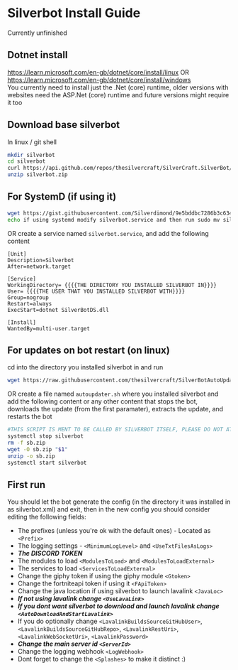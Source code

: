 # Silverbot Install Guide
Currently unfinished
## Dotnet install
https://learn.microsoft.com/en-gb/dotnet/core/install/linux OR https://learn.microsoft.com/en-gb/dotnet/core/install/windows   
You currently need to install just the .Net (core) runtime, older versions with websites need the ASP.Net (core) runtime and future versions might require it too   
## Download base silverbot
In linux / git shell
```sh
mkdir silverbot
cd silverbot
curl https://api.github.com/repos/thesilvercraft/SilverCraft.SilverBot/releases/latest | grep "/silverbot.zip"| cut -d : -f 2,3 |  tr -d \" | xargs -I foobar curl -L foobar --output silverbot.zip
unzip silverbot.zip
```
## For SystemD (if using it)
```sh
wget https://gist.githubusercontent.com/Silverdimond/9e5bddbc7286b3c634ac086ba27897c8/raw/ed366e36024d6cf3e482633fb36608e80e7c407d/silverbot.service
echo if using systemd modify silverbot.service and then run sudo mv silverbot.service /etc/systemd/system/
```
OR
create a service named `silverbot.service`, and add the following content  
```
[Unit]
Description=Silverbot
After=network.target

[Service]
WorkingDirectory= {{{{THE DIRECTORY YOU INSTALLED SILVERBOT IN}}}}
User= {{{{THE USER THAT YOU INSTALLED SILVERBOT WITH}}}}
Group=nogroup
Restart=always
ExecStart=dotnet SilverBotDS.dll

[Install]
WantedBy=multi-user.target
```
## For updates on bot restart (on linux)
cd into the directory you installed silverbot in and run
```sh
wget https://raw.githubusercontent.com/thesilvercraft/SilverBotAutoUpdater/main/autoupdater.sh
```
OR create a file named `autoupdater.sh` where you installed silverbot and add the following content or any other content that stops the bot, downloads the update (from the first paramater), extracts the update, and restarts the bot
```sh
#THIS SCRIPT IS MENT TO BE CALLED BY SILVERBOT ITSELF, PLEASE DO NOT ATTEMPT RUNNING IT YOURSELF
systemctl stop silverbot
rm -f sb.zip
wget -O sb.zip "$1"
unzip -o sb.zip
systemctl start silverbot
```
## First run
You should let the bot generate the config (in the directory it was installed in as silverbot.xml) and exit, then in the new config you should consider editing the following fields:   
- The prefixes (unless you're ok with the default ones) - Located as `<Prefix>`
- The logging settings - `<MinimumLogLevel>` and `<UseTxtFilesAsLogs>` 
- ***The DISCORD TOKEN***  
- The modules to load `<ModulesToLoad>` and `<ModulesToLoadExternal>`
- The services to load `<ServicesToLoadExternal>`
- Change the giphy token if using the giphy module `<Gtoken>`
- Change the fortniteapi token if using it `<FApiToken>`
- Change the java location if using silverbot to launch lavalink `<JavaLoc>`
- ***If not using lavalink change `<UseLavaLink>`***  
- ***If you dont want silverbot to download and launch lavalink change `<AutoDownloadAndStartLavalink>`***
- If you do optionally change `<LavalinkBuildsSourceGitHubUser>`, `<LavalinkBuildsSourceGitHubRepo>`, `<LavalinkRestUri>`, `<LavalinkWebSocketUri>`, `<LavalinkPassword>`
- ***Change the main server id `<ServerId>`***  
- Change the logging webhook `<LogWebhook>`
- Dont forget to change the `<Splashes>` to make it distinct :)
